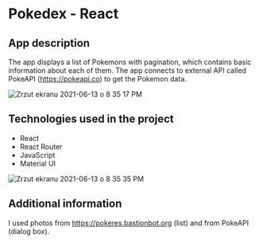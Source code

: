 # Pokedex - React

## App description

The app displays a list of Pokemons with pagination, which contains basic information about each of them. The app connects to external API called PokeAPI (https://pokeapi.co) to get the Pokemon data.


![Zrzut ekranu 2021-06-13 o 8 35 17 PM](https://user-images.githubusercontent.com/63778196/121818384-2c406100-cc87-11eb-9269-11ee9d4eebe0.png)

## Technologies used in the project

*  React
*  React Router
*  JavaScript
*  Material UI


![Zrzut ekranu 2021-06-13 o 8 35 35 PM](https://user-images.githubusercontent.com/63778196/121818382-2ba7ca80-cc87-11eb-9435-02cae873f844.png)


## Additional information

I used photos from https://pokeres.bastionbot.org (list) and from PokeAPI (dialog box).
